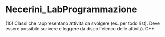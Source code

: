 # Necerini_LabProgrammazione
(10) Classi che rappresentano attività da svolgere (es. per todo list). Deve essere possibile scrivere e leggere da disco l'elenco delle attività. C++
